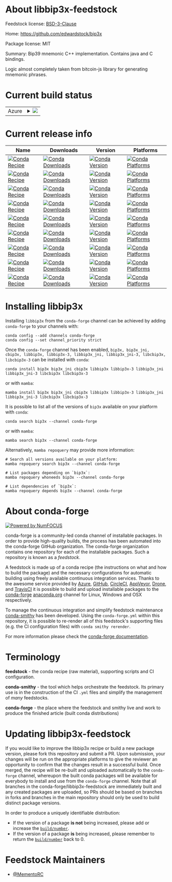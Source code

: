 About libbip3x-feedstock
========================

Feedstock license: [BSD-3-Clause](https://github.com/conda-forge/libbip3x-feedstock/blob/main/LICENSE.txt)

Home: https://github.com/edwardstock/bip3x

Package license: MIT

Summary: Bip39 mnemonic C++ implementation. Contains java and C bindings.

Logic almost completely taken from bitcoin-js library for generating mnemonic phrases.


Current build status
====================


<table>
    
  <tr>
    <td>Azure</td>
    <td>
      <details>
        <summary>
          <a href="https://dev.azure.com/conda-forge/feedstock-builds/_build/latest?definitionId=22820&branchName=main">
            <img src="https://dev.azure.com/conda-forge/feedstock-builds/_apis/build/status/libbip3x-feedstock?branchName=main">
          </a>
        </summary>
        <table>
          <thead><tr><th>Variant</th><th>Status</th></tr></thead>
          <tbody><tr>
              <td>linux_64</td>
              <td>
                <a href="https://dev.azure.com/conda-forge/feedstock-builds/_build/latest?definitionId=22820&branchName=main">
                  <img src="https://dev.azure.com/conda-forge/feedstock-builds/_apis/build/status/libbip3x-feedstock?branchName=main&jobName=linux&configuration=linux%20linux_64_" alt="variant">
                </a>
              </td>
            </tr><tr>
              <td>linux_aarch64</td>
              <td>
                <a href="https://dev.azure.com/conda-forge/feedstock-builds/_build/latest?definitionId=22820&branchName=main">
                  <img src="https://dev.azure.com/conda-forge/feedstock-builds/_apis/build/status/libbip3x-feedstock?branchName=main&jobName=linux&configuration=linux%20linux_aarch64_" alt="variant">
                </a>
              </td>
            </tr><tr>
              <td>osx_64</td>
              <td>
                <a href="https://dev.azure.com/conda-forge/feedstock-builds/_build/latest?definitionId=22820&branchName=main">
                  <img src="https://dev.azure.com/conda-forge/feedstock-builds/_apis/build/status/libbip3x-feedstock?branchName=main&jobName=osx&configuration=osx%20osx_64_" alt="variant">
                </a>
              </td>
            </tr><tr>
              <td>osx_arm64</td>
              <td>
                <a href="https://dev.azure.com/conda-forge/feedstock-builds/_build/latest?definitionId=22820&branchName=main">
                  <img src="https://dev.azure.com/conda-forge/feedstock-builds/_apis/build/status/libbip3x-feedstock?branchName=main&jobName=osx&configuration=osx%20osx_arm64_" alt="variant">
                </a>
              </td>
            </tr><tr>
              <td>win_64</td>
              <td>
                <a href="https://dev.azure.com/conda-forge/feedstock-builds/_build/latest?definitionId=22820&branchName=main">
                  <img src="https://dev.azure.com/conda-forge/feedstock-builds/_apis/build/status/libbip3x-feedstock?branchName=main&jobName=win&configuration=win%20win_64_" alt="variant">
                </a>
              </td>
            </tr>
          </tbody>
        </table>
      </details>
    </td>
  </tr>
</table>

Current release info
====================

| Name | Downloads | Version | Platforms |
| --- | --- | --- | --- |
| [![Conda Recipe](https://img.shields.io/badge/recipe-bip3x-green.svg)](https://anaconda.org/conda-forge/bip3x) | [![Conda Downloads](https://img.shields.io/conda/dn/conda-forge/bip3x.svg)](https://anaconda.org/conda-forge/bip3x) | [![Conda Version](https://img.shields.io/conda/vn/conda-forge/bip3x.svg)](https://anaconda.org/conda-forge/bip3x) | [![Conda Platforms](https://img.shields.io/conda/pn/conda-forge/bip3x.svg)](https://anaconda.org/conda-forge/bip3x) |
| [![Conda Recipe](https://img.shields.io/badge/recipe-bip3x_jni-green.svg)](https://anaconda.org/conda-forge/bip3x_jni) | [![Conda Downloads](https://img.shields.io/conda/dn/conda-forge/bip3x_jni.svg)](https://anaconda.org/conda-forge/bip3x_jni) | [![Conda Version](https://img.shields.io/conda/vn/conda-forge/bip3x_jni.svg)](https://anaconda.org/conda-forge/bip3x_jni) | [![Conda Platforms](https://img.shields.io/conda/pn/conda-forge/bip3x_jni.svg)](https://anaconda.org/conda-forge/bip3x_jni) |
| [![Conda Recipe](https://img.shields.io/badge/recipe-cbip3x-green.svg)](https://anaconda.org/conda-forge/cbip3x) | [![Conda Downloads](https://img.shields.io/conda/dn/conda-forge/cbip3x.svg)](https://anaconda.org/conda-forge/cbip3x) | [![Conda Version](https://img.shields.io/conda/vn/conda-forge/cbip3x.svg)](https://anaconda.org/conda-forge/cbip3x) | [![Conda Platforms](https://img.shields.io/conda/pn/conda-forge/cbip3x.svg)](https://anaconda.org/conda-forge/cbip3x) |
| [![Conda Recipe](https://img.shields.io/badge/recipe-libbip3x-green.svg)](https://anaconda.org/conda-forge/libbip3x) | [![Conda Downloads](https://img.shields.io/conda/dn/conda-forge/libbip3x.svg)](https://anaconda.org/conda-forge/libbip3x) | [![Conda Version](https://img.shields.io/conda/vn/conda-forge/libbip3x.svg)](https://anaconda.org/conda-forge/libbip3x) | [![Conda Platforms](https://img.shields.io/conda/pn/conda-forge/libbip3x.svg)](https://anaconda.org/conda-forge/libbip3x) |
| [![Conda Recipe](https://img.shields.io/badge/recipe-libbip3x--3-green.svg)](https://anaconda.org/conda-forge/libbip3x-3) | [![Conda Downloads](https://img.shields.io/conda/dn/conda-forge/libbip3x-3.svg)](https://anaconda.org/conda-forge/libbip3x-3) | [![Conda Version](https://img.shields.io/conda/vn/conda-forge/libbip3x-3.svg)](https://anaconda.org/conda-forge/libbip3x-3) | [![Conda Platforms](https://img.shields.io/conda/pn/conda-forge/libbip3x-3.svg)](https://anaconda.org/conda-forge/libbip3x-3) |
| [![Conda Recipe](https://img.shields.io/badge/recipe-libbip3x_jni-green.svg)](https://anaconda.org/conda-forge/libbip3x_jni) | [![Conda Downloads](https://img.shields.io/conda/dn/conda-forge/libbip3x_jni.svg)](https://anaconda.org/conda-forge/libbip3x_jni) | [![Conda Version](https://img.shields.io/conda/vn/conda-forge/libbip3x_jni.svg)](https://anaconda.org/conda-forge/libbip3x_jni) | [![Conda Platforms](https://img.shields.io/conda/pn/conda-forge/libbip3x_jni.svg)](https://anaconda.org/conda-forge/libbip3x_jni) |
| [![Conda Recipe](https://img.shields.io/badge/recipe-libbip3x_jni--3-green.svg)](https://anaconda.org/conda-forge/libbip3x_jni-3) | [![Conda Downloads](https://img.shields.io/conda/dn/conda-forge/libbip3x_jni-3.svg)](https://anaconda.org/conda-forge/libbip3x_jni-3) | [![Conda Version](https://img.shields.io/conda/vn/conda-forge/libbip3x_jni-3.svg)](https://anaconda.org/conda-forge/libbip3x_jni-3) | [![Conda Platforms](https://img.shields.io/conda/pn/conda-forge/libbip3x_jni-3.svg)](https://anaconda.org/conda-forge/libbip3x_jni-3) |
| [![Conda Recipe](https://img.shields.io/badge/recipe-libcbip3x-green.svg)](https://anaconda.org/conda-forge/libcbip3x) | [![Conda Downloads](https://img.shields.io/conda/dn/conda-forge/libcbip3x.svg)](https://anaconda.org/conda-forge/libcbip3x) | [![Conda Version](https://img.shields.io/conda/vn/conda-forge/libcbip3x.svg)](https://anaconda.org/conda-forge/libcbip3x) | [![Conda Platforms](https://img.shields.io/conda/pn/conda-forge/libcbip3x.svg)](https://anaconda.org/conda-forge/libcbip3x) |
| [![Conda Recipe](https://img.shields.io/badge/recipe-libcbip3x--3-green.svg)](https://anaconda.org/conda-forge/libcbip3x-3) | [![Conda Downloads](https://img.shields.io/conda/dn/conda-forge/libcbip3x-3.svg)](https://anaconda.org/conda-forge/libcbip3x-3) | [![Conda Version](https://img.shields.io/conda/vn/conda-forge/libcbip3x-3.svg)](https://anaconda.org/conda-forge/libcbip3x-3) | [![Conda Platforms](https://img.shields.io/conda/pn/conda-forge/libcbip3x-3.svg)](https://anaconda.org/conda-forge/libcbip3x-3) |

Installing libbip3x
===================

Installing `libbip3x` from the `conda-forge` channel can be achieved by adding `conda-forge` to your channels with:

```
conda config --add channels conda-forge
conda config --set channel_priority strict
```

Once the `conda-forge` channel has been enabled, `bip3x, bip3x_jni, cbip3x, libbip3x, libbip3x-3, libbip3x_jni, libbip3x_jni-3, libcbip3x, libcbip3x-3` can be installed with `conda`:

```
conda install bip3x bip3x_jni cbip3x libbip3x libbip3x-3 libbip3x_jni libbip3x_jni-3 libcbip3x libcbip3x-3
```

or with `mamba`:

```
mamba install bip3x bip3x_jni cbip3x libbip3x libbip3x-3 libbip3x_jni libbip3x_jni-3 libcbip3x libcbip3x-3
```

It is possible to list all of the versions of `bip3x` available on your platform with `conda`:

```
conda search bip3x --channel conda-forge
```

or with `mamba`:

```
mamba search bip3x --channel conda-forge
```

Alternatively, `mamba repoquery` may provide more information:

```
# Search all versions available on your platform:
mamba repoquery search bip3x --channel conda-forge

# List packages depending on `bip3x`:
mamba repoquery whoneeds bip3x --channel conda-forge

# List dependencies of `bip3x`:
mamba repoquery depends bip3x --channel conda-forge
```


About conda-forge
=================

[![Powered by
NumFOCUS](https://img.shields.io/badge/powered%20by-NumFOCUS-orange.svg?style=flat&colorA=E1523D&colorB=007D8A)](https://numfocus.org)

conda-forge is a community-led conda channel of installable packages.
In order to provide high-quality builds, the process has been automated into the
conda-forge GitHub organization. The conda-forge organization contains one repository
for each of the installable packages. Such a repository is known as a *feedstock*.

A feedstock is made up of a conda recipe (the instructions on what and how to build
the package) and the necessary configurations for automatic building using freely
available continuous integration services. Thanks to the awesome service provided by
[Azure](https://azure.microsoft.com/en-us/services/devops/), [GitHub](https://github.com/),
[CircleCI](https://circleci.com/), [AppVeyor](https://www.appveyor.com/),
[Drone](https://cloud.drone.io/welcome), and [TravisCI](https://travis-ci.com/)
it is possible to build and upload installable packages to the
[conda-forge](https://anaconda.org/conda-forge) [anaconda.org](https://anaconda.org/)
channel for Linux, Windows and OSX respectively.

To manage the continuous integration and simplify feedstock maintenance
[conda-smithy](https://github.com/conda-forge/conda-smithy) has been developed.
Using the ``conda-forge.yml`` within this repository, it is possible to re-render all of
this feedstock's supporting files (e.g. the CI configuration files) with ``conda smithy rerender``.

For more information please check the [conda-forge documentation](https://conda-forge.org/docs/).

Terminology
===========

**feedstock** - the conda recipe (raw material), supporting scripts and CI configuration.

**conda-smithy** - the tool which helps orchestrate the feedstock.
                   Its primary use is in the construction of the CI ``.yml`` files
                   and simplify the management of *many* feedstocks.

**conda-forge** - the place where the feedstock and smithy live and work to
                  produce the finished article (built conda distributions)


Updating libbip3x-feedstock
===========================

If you would like to improve the libbip3x recipe or build a new
package version, please fork this repository and submit a PR. Upon submission,
your changes will be run on the appropriate platforms to give the reviewer an
opportunity to confirm that the changes result in a successful build. Once
merged, the recipe will be re-built and uploaded automatically to the
`conda-forge` channel, whereupon the built conda packages will be available for
everybody to install and use from the `conda-forge` channel.
Note that all branches in the conda-forge/libbip3x-feedstock are
immediately built and any created packages are uploaded, so PRs should be based
on branches in forks and branches in the main repository should only be used to
build distinct package versions.

In order to produce a uniquely identifiable distribution:
 * If the version of a package **is not** being increased, please add or increase
   the [``build/number``](https://docs.conda.io/projects/conda-build/en/latest/resources/define-metadata.html#build-number-and-string).
 * If the version of a package **is** being increased, please remember to return
   the [``build/number``](https://docs.conda.io/projects/conda-build/en/latest/resources/define-metadata.html#build-number-and-string)
   back to 0.

Feedstock Maintainers
=====================

* [@MementoRC](https://github.com/MementoRC/)

